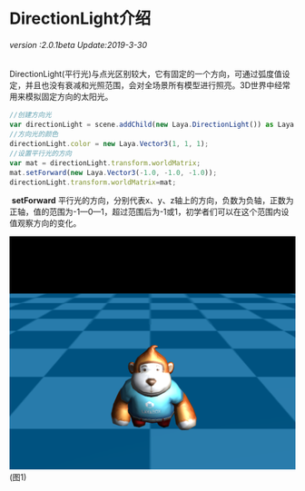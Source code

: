 # DirectionLight介绍

###### *version :2.0.1beta   Update:2019-3-30*

​	DirectionLight(平行光)与点光区别较大，它有固定的一个方向，可通过弧度值设定，并且也没有衰减和光照范围，会对全场景所有模型进行照亮。3D世界中经常用来模拟固定方向的太阳光。

```typescript
//创建方向光
var directionLight = scene.addChild(new Laya.DirectionLight()) as Laya.DirectionLight;
//方向光的颜色
directionLight.color = new Laya.Vector3(1, 1, 1);
//设置平行光的方向
var mat = directionLight.transform.worldMatrix;
mat.setForward(new Laya.Vector3(-1.0, -1.0, -1.0));
directionLight.transform.worldMatrix=mat;
```

​	**setForward** 平行光的方向，分别代表x、y、z轴上的方向，负数为负轴，正数为正轴，值的范围为-1—0—1，超过范围后为-1或1，初学者们可以在这个范围内设值观察方向的变化。

![](img/1.png)<br>(图1)

